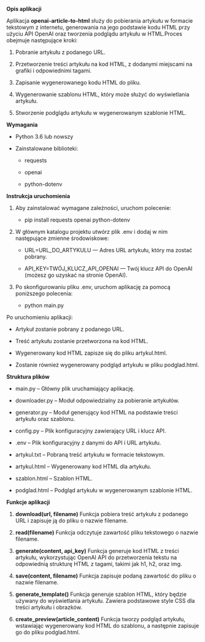 **Opis aplikacji**

Aplikacja **openai-article-to-html** służy do pobierania artykułu w formacie tekstowym z internetu, generowania na jego podstawie kodu HTML przy użyciu API OpenAI oraz tworzenia podglądu artykułu w HTML.Proces obejmuje następujące kroki:

1.  Pobranie artykułu z podanego URL.
    
2.  Przetworzenie treści artykułu na kod HTML, z dodanymi miejscami na grafiki i odpowiednimi tagami.
    
3.  Zapisanie wygenerowanego kodu HTML do pliku.
    
4.  Wygenerowanie szablonu HTML, który może służyć do wyświetlania artykułu.
    
5.  Stworzenie podglądu artykułu w wygenerowanym szablonie HTML.
    

**Wymagania**

*   Python 3.6 lub nowszy
    
*   Zainstalowane biblioteki:
    
    *   requests
        
    *   openai
        
    *   python-dotenv
        

**Instrukcja uruchomienia**

1.  Aby zainstalować wymagane zależności, uruchom polecenie:
    
    *   pip install requests openai python-dotenv
        
2.  W głównym katalogu projektu utwórz plik .env i dodaj w nim następujące zmienne środowiskowe:
    
    *   URL=URL\_DO\_ARTYKULU — Adres URL artykułu, który ma zostać pobrany.
        
    *   API\_KEY=TWÓJ\_KLUCZ\_API\_OPENAI — Twój klucz API do OpenAI (możesz go uzyskać na stronie OpenAI).
        
3.  Po skonfigurowaniu pliku .env, uruchom aplikację za pomocą poniższego polecenia:
    
    *   python main.py
        

Po uruchomieniu aplikacji:

*   Artykuł zostanie pobrany z podanego URL.
    
*   Treść artykułu zostanie przetworzona na kod HTML.
    
*   Wygenerowany kod HTML zapisze się do pliku artykul.html.
    
*   Zostanie również wygenerowany podgląd artykułu w pliku podglad.html.
    

**Struktura plików**

*   main.py – Główny plik uruchamiający aplikację.
    
*   downloader.py – Moduł odpowiedzialny za pobieranie artykułów.
    
*   generator.py – Moduł generujący kod HTML na podstawie treści artykułu oraz szablonu.
    
*   config.py – Plik konfiguracyjny zawierający URL i klucz API.
    
*   .env – Plik konfiguracyjny z danymi do API i URL artykułu.
    
*   artykul.txt – Pobraną treść artykułu w formacie tekstowym.
    
*   artykul.html – Wygenerowany kod HTML dla artykułu.
    
*   szablon.html – Szablon HTML.
    
*   podglad.html – Podgląd artykułu w wygenerowanym szablonie HTML.
    

**Funkcje aplikacji**

1.  **download(url, filename)** Funkcja pobiera treść artykułu z podanego URL i zapisuje ją do pliku o nazwie filename.
    
2.  **read(filename)** Funkcja odczytuje zawartość pliku tekstowego o nazwie filename.
    
3.  **generate(content, api\_key)** Funkcja generuje kod HTML z treści artykułu, wykorzystując OpenAI API do przetworzenia tekstu na odpowiednią strukturę HTML z tagami, takimi jak h1, h2, oraz img.
    
4.  **save(content, filename)** Funkcja zapisuje podaną zawartość do pliku o nazwie filename.
    
5.  **generate\_template()** Funkcja generuje szablon HTML, który będzie używany do wyświetlania artykułu. Zawiera podstawowe style CSS dla treści artykułu i obrazków.
    
6.  **create\_preview(article\_content)** Funkcja tworzy podgląd artykułu, wstawiając wygenerowany kod HTML do szablonu, a następnie zapisuje go do pliku podglad.html.